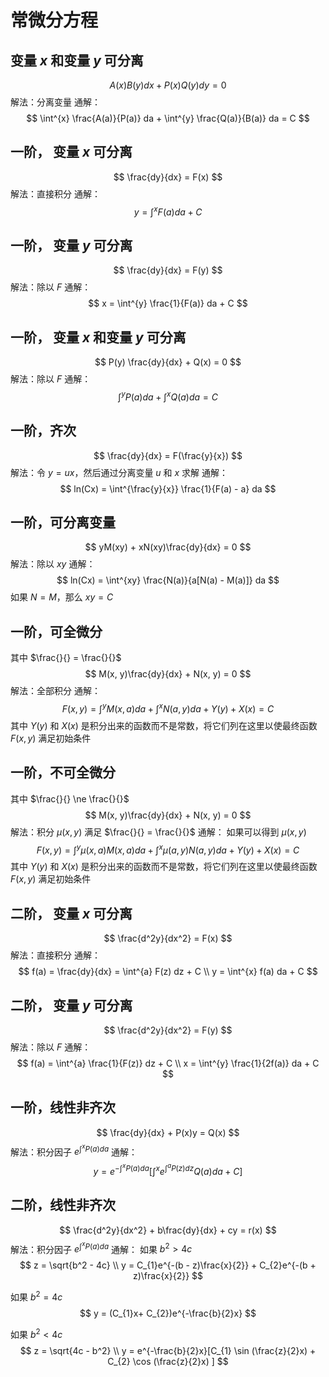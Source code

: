# 常微分方程

## 变量 $x$ 和变量 $y$ 可分离

$$
A(x)B(y) dx + P(x)Q(y) dy = 0
$$
解法：分离变量
通解：
$$
\int^{x} \frac{A(a)}{P(a)} da + \int^{y} \frac{Q(a)}{B(a)} da = C
$$

## 一阶， 变量 $x$ 可分离

$$
\frac{dy}{dx} = F(x)
$$
解法：直接积分
通解：
$$
y = \int^{x} F(a) da + C
$$

## 一阶， 变量 $y$ 可分离

$$
\frac{dy}{dx} = F(y)
$$
解法：除以 $F$
通解：
$$
x = \int^{y} \frac{1}{F(a)} da + C
$$

## 一阶， 变量 $x$ 和变量 $y$ 可分离

$$
P(y) \frac{dy}{dx} + Q(x) = 0
$$
解法：除以 $F$
通解：
$$
\int^{y} P(a) da + \int^{x} Q(a) da = C
$$

## 一阶，齐次

$$
\frac{dy}{dx} = F(\frac{y}{x})
$$
解法：令 $y = ux$，然后通过分离变量 $u$ 和 $x$ 求解
通解：
$$
ln(Cx) = \int^{\frac{y}{x}} \frac{1}{F(a) - a} da
$$

## 一阶，可分离变量

$$
yM(xy) + xN(xy)\frac{dy}{dx} = 0
$$
解法：除以 $xy$
通解：
$$
ln(Cx) = \int^{xy} \frac{N(a)}{a[N(a) - M(a)]} da
$$
如果 $N = M$，那么 $xy = C$

## 一阶，可全微分

其中 $\frac{}{} = \frac{}{}$
$$
M(x, y)\frac{dy}{dx} + N(x, y) = 0
$$
解法：全部积分
通解：
$$
F(x, y) = \int^{y} M(x, a)da + \int^{x} N(a, y)da + Y(y) + X(x) = C
$$
其中 $Y(y)$ 和 $X(x)$ 是积分出来的函数而不是常数，将它们列在这里以使最终函数 $F(x, y)$ 满足初始条件

## 一阶，不可全微分

其中 $\frac{}{} \ne \frac{}{}$
$$
M(x, y)\frac{dy}{dx} + N(x, y) = 0
$$
解法：积分 $\mu(x, y)$ 满足 $\frac{}{} = \frac{}{}$
通解：
如果可以得到 $\mu (x,y)$
$$
F(x, y) = \int^{y} \mu (x, a) M(x, a)da + \int^{x} \mu(a, y) N(a, y)da + Y(y) + X(x) = C
$$
其中 $Y(y)$ 和 $X(x)$ 是积分出来的函数而不是常数，将它们列在这里以使最终函数 $F(x, y)$ 满足初始条件

## 二阶， 变量 $x$ 可分离

$$
\frac{d^2y}{dx^2} = F(x)
$$
解法：直接积分
通解：
$$
f(a) = \frac{dy}{dx} = \int^{a} F(z) dz + C \\
y = \int^{x} f(a) da + C
$$

## 二阶， 变量 $y$ 可分离

$$
\frac{d^2y}{dx^2} = F(y)
$$
解法：除以 $F$
通解：
$$
f(a) = \int^{a} \frac{1}{F(z)} dz + C \\
x = \int^{y} \frac{1}{2f(a)} da + C
$$

## 一阶，线性非齐次

$$
\frac{dy}{dx} + P(x)y = Q(x)
$$
解法：积分因子 $e^{\int^{x} P(a) da}$
通解：
$$
y = e^{-\int^{x} P(a)da} [\int^{x} e^{\int^{a} P(z)dz} Q(a)da + C]
$$

## 二阶，线性非齐次

$$
\frac{d^2y}{dx^2} + b\frac{dy}{dx} + cy = r(x)
$$
解法：积分因子 $e^{\int^{x} P(a) da}$
通解：
如果 $b^2 > 4c$
$$
z = \sqrt{b^2 - 4c} \\
y = C_{1}e^{-(b - z)\frac{x}{2}} + C_{2}e^{-(b + z)\frac{x}{2}}
$$

如果 $b^2 = 4c$
$$
y = (C_{1}x+ C_{2})e^{-\frac{b}{2}x}
$$

如果 $b^2 < 4c$
$$
z = \sqrt{4c - b^2} \\
y = e^{-\frac{b}{2}x}[C_{1} \sin (\frac{z}{2}x) + C_{2} \cos (\frac{z}{2}x) ]
$$
